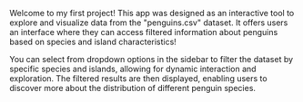 Welcome to my first project! This app was designed as an interactive tool to explore and visualize data from the "penguins.csv" dataset. It offers users an interface where they can access filtered information about penguins based on species and island characteristics! 

You can select from dropdown options in the sidebar to filter the dataset by specific species and islands, allowing for dynamic interaction and exploration. The filtered results are then displayed, enabling users to discover more about the distribution of different penguin species.